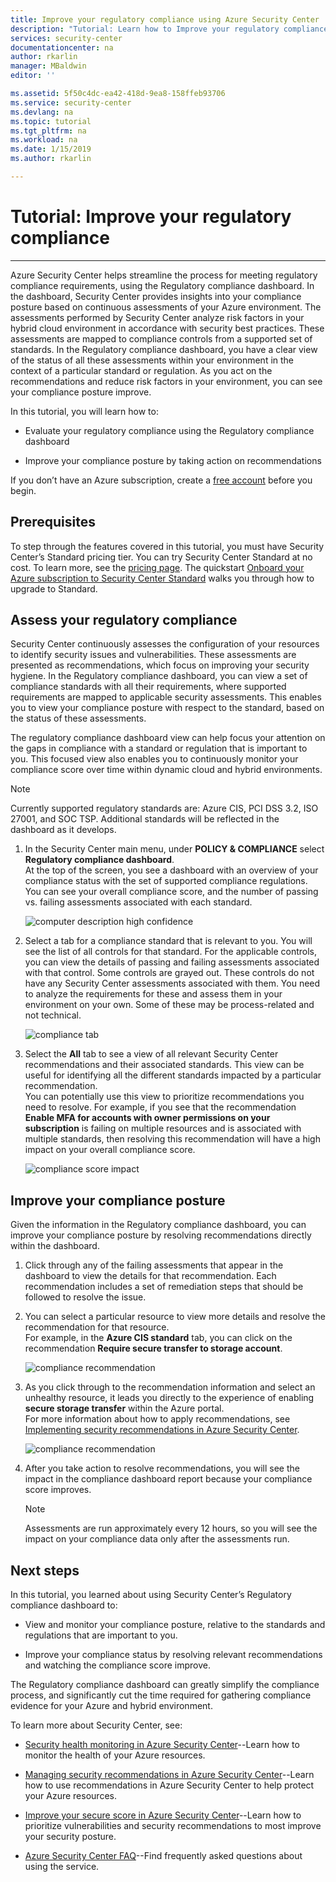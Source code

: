 ```yaml
---
title: Improve your regulatory compliance using Azure Security Center | Microsoft Docs
description: "Tutorial: Learn how to Improve your regulatory compliance using Azure Security Center."
services: security-center
documentationcenter: na
author: rkarlin
manager: MBaldwin
editor: ''

ms.assetid: 5f50c4dc-ea42-418d-9ea8-158ffeb93706
ms.service: security-center
ms.devlang: na
ms.topic: tutorial
ms.tgt_pltfrm: na
ms.workload: na
ms.date: 1/15/2019
ms.author: rkarlin

---
```

# Tutorial: Improve your regulatory compliance
---

Azure Security Center helps streamline the process for meeting regulatory compliance requirements, using the Regulatory compliance dashboard. In the dashboard, Security Center provides insights into your compliance posture based on continuous assessments of your Azure environment. The assessments performed by Security Center analyze risk factors in your hybrid cloud environment in accordance with security best practices. These assessments are mapped to compliance controls from a supported set of standards. In the Regulatory
compliance dashboard, you have a clear view of the status of all these assessments within your environment in the context of a particular standard or regulation. As you act on the recommendations and reduce risk factors in your environment, you can see your compliance posture improve.

In this tutorial, you will learn how to:

-   Evaluate your regulatory compliance using the Regulatory compliance dashboard

-   Improve your compliance posture by taking action on recommendations

If you don’t have an Azure subscription, create a [free account](https://azure.microsoft.com/free/) before you begin.

## Prerequisites

To step through the features covered in this tutorial, you must have Security Center’s Standard pricing tier. You can try Security Center Standard at no cost.
To learn more, see the [pricing page](https://azure.microsoft.com/pricing/details/security-center/). The quickstart [Onboard your Azure subscription to Security Center Standard](https://docs.microsoft.com/en-us/azure/security-center/security-center-get-started)
walks you through how to upgrade to Standard.

##  Assess your regulatory compliance

Security Center continuously assesses the configuration of your resources to identify security issues and vulnerabilities. These assessments are presented as recommendations, which focus on improving your security hygiene. In the Regulatory compliance dashboard, you can view a set of compliance standards with all their requirements, where supported requirements are mapped to applicable security assessments. This enables you to  view your compliance posture with respect to the standard, based on the status of these assessments.

The regulatory compliance dashboard view can help focus your attention on the gaps in compliance with a standard or regulation that is important to you. This focused view also enables you to continuously monitor your compliance score over time within dynamic cloud and hybrid environments.

>[!NOTE]
> Currently supported regulatory standards are: Azure CIS, PCI DSS 3.2, ISO 27001, and SOC TSP. Additional standards will be reflected in the dashboard as it develops.

1.  In the Security Center main menu, under **POLICY & COMPLIANCE** select **Regulatory compliance dashboard**. <br>
At the top of the screen, you see a dashboard with an overview of your compliance status with the set of supported compliance regulations. You can see your overall compliance score, and the number of passing vs. failing assessments associated with each standard.

    ![computer description high confidence](./media/security-center-compliance-dashboard/compliance-dashboard.png)


2.  Select a tab for a compliance standard that is relevant to you. You will see the list of all controls for that standard. For the applicable controls, you can view the details of passing and failing assessments associated with that control. Some controls are grayed out. These controls do not have any Security Center assessments associated with them. You need to analyze the requirements for these and assess them in your environment on your own. Some of these may be process-related and not technical.

    ![compliance tab](./media/security-center-compliance-dashboard/compliance-pci.png)

3.  Select the **All** tab to see a view of all relevant Security Center recommendations and their associated standards. This view can be useful for identifying all the different standards impacted by a particular recommendation. <br> 
You can potentially use this view to prioritize recommendations you need to resolve. For example, if you see that the recommendation **Enable MFA for accounts with owner permissions on your subscription** is failing on multiple resources and is associated with multiple standards, then resolving this recommendation will have a high impact on your overall compliance score.

    ![compliance score impact](./media/security-center-compliance-dashboard/compliance-all-tabs.png)

## Improve your compliance posture


Given the information in the Regulatory compliance dashboard, you can improve your compliance posture by resolving recommendations directly within the dashboard.

1.  Click through any of the failing assessments that appear in the dashboard to view the details for that recommendation. Each recommendation includes a set of remediation steps that should be followed to resolve the issue.

2.  You can select a particular resource to view more details and resolve the recommendation for that resource. <br>For example, in the **Azure CIS standard** tab, you can click on the recommendation **Require secure transfer to storage account**.

    ![compliance recommendation](./media/security-center-compliance-dashboard/compliance-recommendation.png)

3. As you click through to the recommendation information and select an unhealthy resource, it leads you directly to the experience of enabling **secure storage transfer** within the Azure portal.<br>For more information about how to apply recommendations, see [Implementing security recommendations in Azure Security Center](security-center-recommendations.md).

    ![compliance recommendation](./media/security-center-compliance-dashboard/compliance-remediate-recommendation.png)

4.  After you take action to resolve recommendations, you will see the impact in the compliance dashboard report because your compliance score improves.

    > [!NOTE]
    > Assessments are run approximately every 12 hours, so you will see the impact on your compliance data only after the assessments run.

## Next steps

In this tutorial, you learned about using Security Center’s Regulatory compliance dashboard to:

-   View and monitor your compliance posture, relative to the standards and regulations that are important to you.

-   Improve your compliance status by resolving relevant recommendations and watching the compliance score improve.

The Regulatory compliance dashboard can greatly simplify the compliance process, and significantly cut the time required for gathering compliance evidence for your Azure and hybrid environment.

To learn more about Security Center, see:

-   [Security health monitoring in Azure Security Center](security-center-monitoring.md)--Learn how to monitor the health of your Azure resources.

-   [Managing security recommendations in Azure Security Center](security-center-recommendations.md)--Learn how to use recommendations in Azure Security Center to help protect your Azure resources.

-   [Improve your secure score in Azure Security Center](security-center-secure-score.md)--Learn how to prioritize vulnerabilities and security recommendations to most improve your security posture.

-   [Azure Security Center FAQ](security-center-faq.md)--Find frequently asked questions about using the service.
